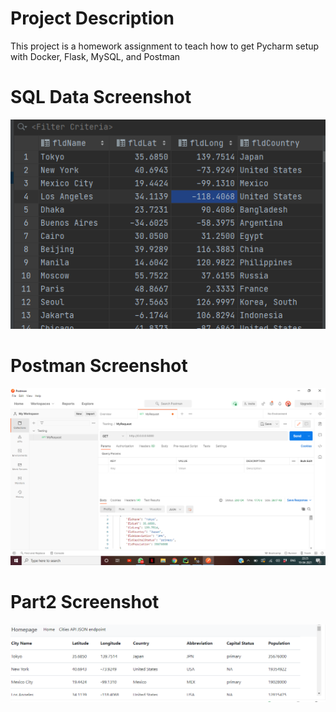 # Project Description

This project is a homework assignment to teach how to get Pycharm setup with Docker, Flask, MySQL, and Postman

# SQL Data Screenshot
![MySQL data](screenshots/query.png)
 
# Postman Screenshot
![postman request output](screenshots/postman.png)

# Part2 Screenshot 
![localhost screenshot](screenshots/part2.png)